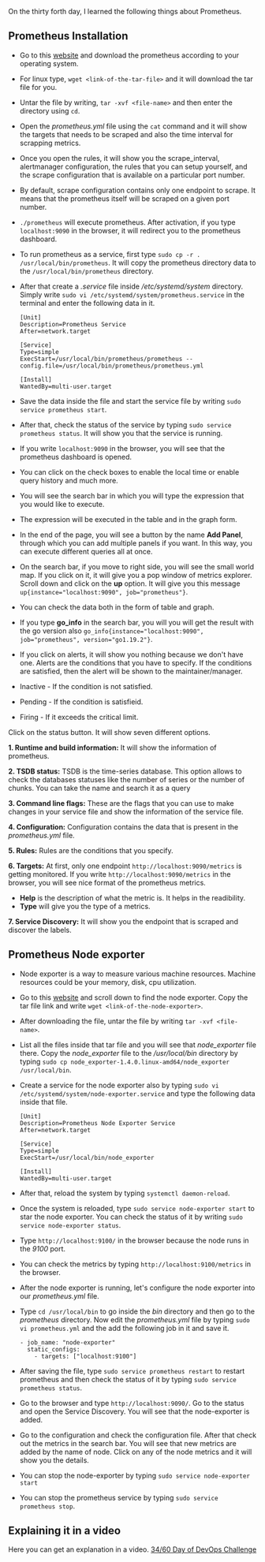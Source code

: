 On the thirty forth day, I learned the following things about Prometheus.

## Prometheus Installation

- Go to this [website](https://prometheus.io/download/) and download the prometheus according to your operating system.

- For linux type, `wget <link-of-the-tar-file>` and it will download the tar file for you.

- Untar the file by writing, `tar -xvf <file-name>` and then enter the directory using `cd`.

- Open the *prometheus.yml* file using the `cat` command and it will show the targets that needs to be scraped and also the time interval for scrapping metrics.

- Once you open the rules, it will show you the scrape_interval, alertmanager configuration, the rules that you can setup yourself, and the scrape configuration that is available on a particular port number.

- By default, scrape configuration contains only one endpoint to scrape. It means that the prometheus itself will be scraped on a given port number.

- `./prometheus` will execute prometheus. After activation, if you type `localhost:9090` in the browser, it will redirect you to the prometheus dashboard.

- To run prometheus as a service, first type `sudo cp -r . /usr/local/bin/prometheus`. It will copy the prometheus directory data to the `/usr/local/bin/prometheus` directory.

- After that create a *.service* file inside */etc/systemd/system* directory. Simply write `sudo vi /etc/systemd/system/prometheus.service` in the terminal and enter the following data in it.

      [Unit]
      Description=Prometheus Service
      After=network.target

      [Service]
      Type=simple
      ExecStart=/usr/local/bin/prometheus/prometheus --config.file=/usr/local/bin/prometheus/prometheus.yml

      [Install]
      WantedBy=multi-user.target

- Save the data inside the file and start the service file by writing `sudo service prometheus start`.

- After that, check the status of the service by typing `sudo service prometheus status`. It will show you that the service is running.

- If you write `localhost:9090` in the browser, you will see that the prometheus dashboard is opened.

- You can click on the check boxes to enable the local time or enable query history and much more.

- You will see the search bar in which you will type the expression that you would like to execute.

- The expression will be executed in the table and in the graph form.

- In the end of the page, you will see a button by the name **Add Panel**, through which you can add multiple panels if you want. In this way, you can execute different queries all at once.

- On the search bar, if you move to right side, you will see the small world map. If you click on it, it will give you a pop window of metrics explorer. Scroll down and click on the **up** option. It will give you this message `up{instance="localhost:9090", job="prometheus"}`.

- You can check the data both in the form of table and graph.

- If you type **go_info** in the search bar, you will you will get the result with the go version also `go_info{instance="localhost:9090", job="prometheus", version="go1.19.2"}`.

- If you click on alerts, it will show you nothing because we don't have one. Alerts are the conditions that you have to specify. If the conditions are satisfied, then the alert will be shown to the maintainer/manager.

- Inactive - If the condition is not satisfied.
- Pending - If the condition is satisfieid.
- Firing - If it exceeds the critical limit.

Click on the status button. It will show seven different options.

**1. Runtime and build information:** It will show the information of prometheus.

**2. TSDB status:** TSDB is the time-series database. This option allows to check the databases statuses like the number of series or the number of chunks. You can take the name and search it as a query 

**3. Command line flags:** These are the flags that you can use to make changes in your service file and show the information of the service file.

**4. Configuration:** Configuration contains the data that is present in the *prometheus.yml* file.

**5. Rules:** Rules are the conditions that you specify.

**6. Targets:** At first, only one endpoint `http://localhost:9090/metrics` is getting monitored. If you write `http://localhost:9090/metrics` in the browser, you will see nice format of the prometheus metrics.

- **Help** is the description of what the metric is. It helps in the readibility.
- **Type** will give you the type of a metrics.

**7. Service Discovery:** It will show you the endpoint that is scraped and discover the labels.

## Prometheus Node exporter

- Node exporter is a way to measure various machine resources. Machine resources could be your memory, disk, cpu utilization.

- Go to this [website](https://prometheus.io/download/) and scroll down to find the node exporter. Copy the tar file link and write `wget <link-of-the-node-exporter>`.

- After downloading the file, untar the file by writing `tar -xvf <file-name>`.

- List all the files inside that tar file and you will see that *node_exporter* file there. Copy the *node_exporter* file to the */usr/local/bin* directory by typing `sudo cp node_exporter-1.4.0.linux-amd64/node_exporter /usr/local/bin`.

- Create a service for the node exporter also by typing `sudo vi /etc/systemd/system/node-exporter.service` and type the following data inside that file.

      [Unit]
      Description=Prometheus Node Exporter Service
      After=network.target

      [Service]
      Type=simple
      ExecStart=/usr/local/bin/node_exporter

      [Install]
      WantedBy=multi-user.target

- After that, reload the system by typing `systemctl daemon-reload`.

- Once the system is reloaded, type `sudo service node-exporter start` to star the node exporter. You can check the status of it by writing `sudo service node-exporter status`.

- Type `http://localhost:9100/` in the browser because the node runs in the *9100* port.

- You can check the metrics by typing `http://localhost:9100/metrics` in the browser.

- After the node exporter is running, let's configure the node exporter into our *prometheus.yml* file.

- Type `cd /usr/local/bin` to go inside the *bin* directory and then go to the *prometheus* directory. Now edit the *prometheus.yml* file by typing `sudo vi prometheus.yml` and the add the following job in it and save it.

      - job_name: "node-exporter"
        static_configs:
          - targets: ["localhost:9100"]

- After saving the file, type `sudo service prometheus restart` to restart prometheus and then check the status of it by typing `sudo service prometheus status`.

- Go to the browser and type `http://localhost:9090/`. Go to the status and open the Service Discovery. You will see that the node-exporter is added.

- Go to the configuration and check the configuration file. After that check out the metrics in the search bar. You will see that new metrics are added by the name of node. Click on any of the node metrics and it will show you the details.

- You can stop the node-exporter by typing `sudo service node-exporter start`

- You can stop the prometheus service by typing `sudo service prometheus stop`.

## **Explaining it in a video**

Here you can get an explanation in a video. [34/60 Day of DevOps Challenge](https://www.youtube.com/watch?v=S-d1GCP4QKM&list=PLptbpfKzsc3BtEki4tHQm5Xmpj8w1_JlM&index=32)